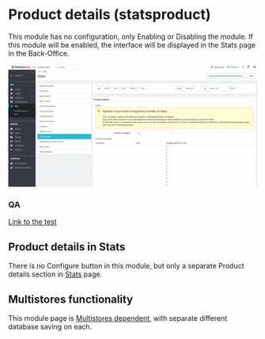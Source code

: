 # Product details (statsproduct)

This module has no configuration, only Enabling or Disabling the module. If this module will be enabled, the interface will be displayed in the Stats page in the Back-Office.

![Product details in Staus User interface](<../../../../../.gitbook/assets/image (3) (5) (1).png>)

### QA&#x20;

[Link to the test](https://build.prestashop-project.org/test-scenarios/scenarios/modules/statsproduct.html)

## Product details in Stats

There is no Configure button in this module, but only a separate Product details section in [Stats](../../sell/stats.md) page.

## Multistores functionality

This module page is [Multistores dependent](../../../common-components/multistores-dependent.md), with separate different database saving on each.
